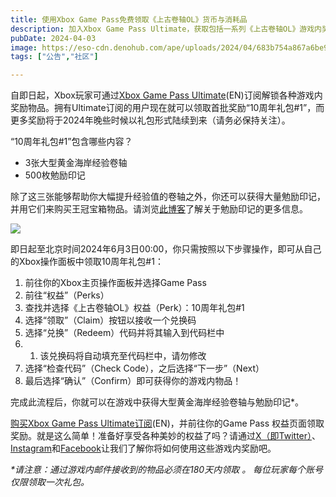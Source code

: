 ```yaml
---
title: 使用Xbox Game Pass免费领取《上古卷轴OL》货币与消耗品
description: 加入Xbox Game Pass Ultimate，获取包括一系列《上古卷轴OL》游戏内奖励在内的免费权益！
pubDate: 2024-04-03
image: https://eso-cdn.denohub.com/ape/uploads/2024/04/683b754a867a6be9f37c32434ca6921d.jpg
tags: ["公告","社区"]

---
```


自即日起，Xbox玩家可通过[Xbox Game Pass Ultimate](https://www.xbox.com/en-US/xbox-game-pass)(EN)订阅解锁各种游戏内奖励物品。拥有Ultimate订阅的用户现在就可以领取首批奖励“10周年礼包#1”，而更多奖励将于2024年晚些时候以礼包形式陆续到来（请务必保持关注）。

“10周年礼包#1”包含哪些内容？

- 3张大型黄金海岸经验卷轴
- 500枚勉励印记

除了这三张能够帮助你大幅提升经验值的卷轴之外，你还可以获得大量勉励印记，并用它们来购买王冠宝箱物品。请浏览[此博客](/news/post/59925)了解关于勉励印记的更多信息。

![](https://eso-cdn.denohub.com/ape/uploads/2024/03/990e7c27d4c48bcf20d812439d8d58c4.jpg)

即日起至北京时间2024年6月3日00:00，你只需按照以下步骤操作，即可从自己的Xbox操作面板中领取10周年礼包#1：

1. 前往你的Xbox主页操作面板并选择Game Pass
2. 前往“权益”（Perks）
3. 查找并选择《上古卷轴OL》权益（Perk）：10周年礼包#1
4. 选择“领取”（Claim）按钮以接收一个兑换码
5. 选择“兑换”（Redeem）代码并将其输入到代码栏中
6.
   1. 该兑换码将自动填充至代码栏中，请勿修改
7. 选择“检查代码”（Check Code），之后选择“下一步”（Next）
8. 最后选择“确认”（Confirm）即可获得你的游戏内物品！

完成此流程后，你就可以在游戏中获得大型黄金海岸经验卷轴与勉励印记\*。

[购买Xbox Game Pass Ultimate订阅](https://www.xbox.com/en-US/xbox-game-pass)(EN)，并前往你的Game Pass
权益页面领取奖励。就是这么简单！准备好享受各种美妙的权益了吗？请通过[X（即Twitter）](https://twitter.com/TESOnline)、[Instagram](https://www.instagram.com/elderscrollsonline/)和[Facebook](https://www.facebook.com/elderscrollsonline)让我们了解你将如何使用这些游戏内奖励吧。 

_\*请注意：通过游戏内邮件接收到的物品必须在180天内领取_ _。_ _每位玩家每个账号仅限领取一次礼包。_
